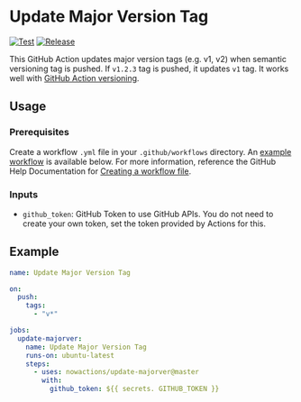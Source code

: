# Update Major Version Tag

[![Test](https://github.com/nowactions/update-majorver/workflows/Test/badge.svg)](https://github.com/nowactions/update-majorver/actions)
[![Release](https://img.shields.io/github/release/nowactions/update-majorver.svg)](https://github.com/nowactions/update-majorver/releases)

This GitHub Action updates major version tags (e.g. v1, v2) when semantic versioning tag is pushed.
If `v1.2.3` tag is pushed, it updates `v1` tag.
It works well with [GitHub Action versioning](https://help.github.com/en/actions/automating-your-workflow-with-github-actions/about-actions#versioning-your-action).

## Usage

### Prerequisites

Create a workflow `.yml` file in your `.github/workflows` directory.
An [example workflow](#example) is available below.
For more information, reference the GitHub Help Documentation for [Creating a workflow file](https://help.github.com/en/articles/configuring-a-workflow#creating-a-workflow-file).

### Inputs

- `github_token`: GitHub Token to use GitHub APIs. You do not need to create your own token, set the token provided by Actions for this.

## Example

```yml
name: Update Major Version Tag

on:
  push:
    tags:
      - "v*"

jobs:
  update-majorver:
    name: Update Major Version Tag
    runs-on: ubuntu-latest
    steps:
      - uses: nowactions/update-majorver@master
        with:
          github_token: ${{ secrets. GITHUB_TOKEN }}
```
